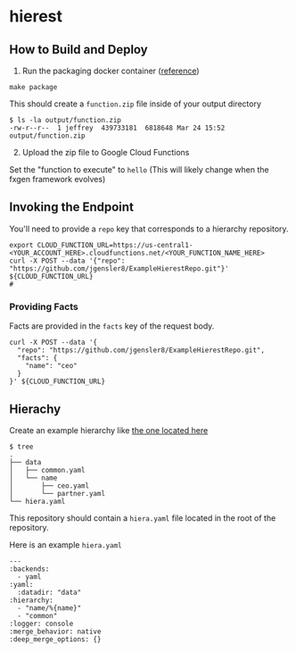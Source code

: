 # hierest

## How to Build and Deploy

1. Run the packaging docker container ([reference](https://github.com/jgensler8/ruby-fxgen-builder))

```
make package
```

This should create a `function.zip` file inside of your output directory

```
$ ls -la output/function.zip
-rw-r--r--  1 jeffrey  439733181  6818648 Mar 24 15:52 output/function.zip
```

2. Upload the zip file to Google Cloud Functions

Set the "function to execute" to `hello` (This will likely change when the fxgen framework evolves)

## Invoking the Endpoint

You'll need to provide a `repo` key that corresponds to a hierarchy repository.

```
export CLOUD_FUNCTION_URL=https://us-central1-<YOUR_ACCOUNT_HERE>.cloudfunctions.net/<YOUR_FUNCTION_NAME_HERE>
curl -X POST --data '{"repo": "https://github.com/jgensler8/ExampleHierestRepo.git"}' ${CLOUD_FUNCTION_URL}
# 
```

### Providing Facts

Facts are provided in the `facts` key of the request body.

```
curl -X POST --data '{
  "repo": "https://github.com/jgensler8/ExampleHierestRepo.git",
  "facts": {
    "name": "ceo"
  }
}' ${CLOUD_FUNCTION_URL}
```


## Hierachy

Create an example hierarchy like [the one located here](https://github.com/jgensler8/ExampleHierestRepo)

```
$ tree
.
├── data
│   ├── common.yaml
│   └── name
│       ├── ceo.yaml
│       └── partner.yaml
└── hiera.yaml
```

This repository should contain a `hiera.yaml` file located in the root of the repository.

Here is an example `hiera.yaml`

```
---
:backends:
  - yaml
:yaml:
  :datadir: "data"
:hierarchy:
  - "name/%{name}"
  - "common"
:logger: console
:merge_behavior: native
:deep_merge_options: {}
```
